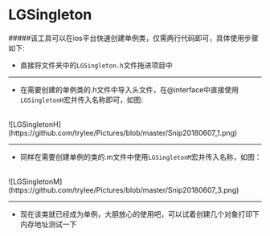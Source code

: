 # LGSingleton
#####该工具可以在ios平台快速创建单例类，仅需两行代码即可，具体使用步骤如下:  <br>

- 直接将文件夹中的`LGSingleton.h`文件拖进项目中

---

- 在需要创建的单例类的.h文件中导入头文件，在@interface中直接使用`LGSingletonH`宏并传入名称即可，如图:
<br>
![LGSingletonH](https://github.com/trylee/Pictures/blob/master/Snip20180607_1.png)

---

- 同样在需要创建单例的类的.m文件中使用`LGSingletonM`宏并传入名称，如图：
<br>
![LGSingletonM](https://github.com/trylee/Pictures/blob/master/Snip20180607_3.png)

---
- 现在该类就已经成为单例，大胆放心的使用吧，可以试着创建几个对象打印下内存地址测试一下